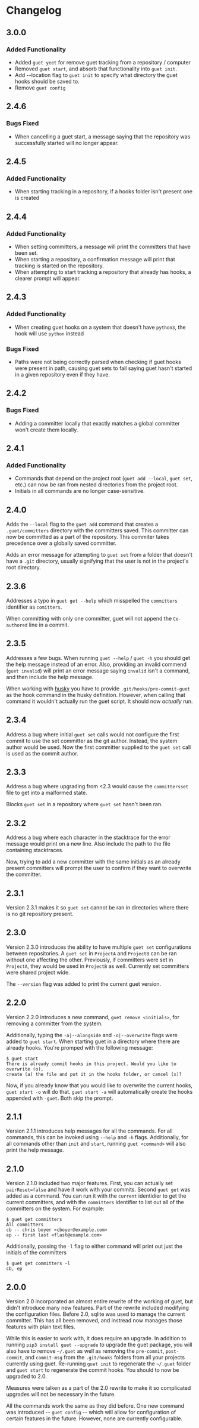 # Changelog

## 3.0.0
### Added Functionality
* Added `guet yeet` for remove guet tracking from a repository / computer
* Removed `guet start`, and absorb that functionality into `guet init`.
* Add --location flag to `guet init` to specify what directory the guet hooks should be saved to.
* Remove `guet config`

## 2.4.6
### Bugs Fixed
* When cancelling a guet start, a message saying that the repository was successfully started will no longer appear.

## 2.4.5
### Added Functionality
* When starting tracking in a repository, if a hooks folder isn't present one is created

## 2.4.4
### Added Functionality
* When setting committers, a message will print the committers that have been set.
* When starting a repository, a confirmation message will print that tracking is started on the repository.
* When attempting to start tracking a repository that already has hooks, a clearer prompt will appear.


## 2.4.3
### Added Functionality
*  When creating guet hooks on a system that doesn't have `python3`, the hook will use `python` instead
### Bugs Fixed
* Paths were not being correctly parsed when checking if guet hooks were present in path, causing guet sets to fail saying guet hasn't started in a given repository even if they have.

## 2.4.2
### Bugs Fixed
* Adding a committer locally that exactly matches a global committer won't create them locally.

## 2.4.1
### Added Functionality
* Commands that depend on the project root (`guet add --local`, `guet set`, etc.) can now be ran from nested directories from the project root.
* Initials in all commands are no longer case-sensitive.

## 2.4.0
Adds the `--local` flag to the `guet add` command that creates a `.guet/committers` directory with the committers saved. This committer can now be committed as a part of the repository. This commiter takes precedence over a globally saved committer.

Adds an error message for attempting to `guet set` from a folder that doesn't have a `.git` directory, usually signifying that the user is not in the project's root directory.

## 2.3.6
Addresses a typo in `guet get --help` which misspelled the `committers` identifier as `comitters`.

When committing with only one committer, guet will not append the `Co-authored` line in a commit.


## 2.3.5
Addresses a few bugs. When running `guet --help` / `guet -h` you should get the help message instead of an error. Also, providing an invalid commend (`guet invalid`) will print an error message saying `invalid` isn't a command, and then include the help message.

When working with [husky](https://github.com/typicode/husky) you have to provide `.git/hooks/pre-commit-guet` as the hook command in the husky definition. However, when calling that command it wouldn't actually run the guet script. It should now _actually_ run.

## 2.3.4
Address a bug where initial `guet set` calls would not configure the first commit to use the set committer as the git author. Instead, the system author would be used. Now the first committer supplied to the `guet set` call is used as the commit author.

## 2.3.3
Address a bug where upgrading from <2.3 would cause the `committersset` file to get into a malformed state.

Blocks `guet set` in a repository where `guet set` hasn't been ran.

## 2.3.2
Address a bug where each character in the stacktrace for the error message would print on a new line. Also include the path to the file containing stacktraces.

Now, trying to add a new committer with the same initials as an already present committers will prompt the user to confirm if they want to overwrite the committer.

## 2.3.1
Version 2.3.1 makes it so `guet set` cannot be ran in directories where there is no git repository present.

## 2.3.0
Version 2.3.0 introduces the ability to have multiple `guet set` configurations between repositories. A `guet set` in `ProjectA` and `ProjectB` can be ran without one affecting the other. Previously, if committers were set in `ProjectA`, they would be used in `ProjectB` as well. Currently set committers were shared project wide.

The `--version` flag was added to print the current guet version.

## 2.2.0

Version 2.2.0 introduces a new command, `guet remove <initials>`, for removing a committer from the system.

Additionally, typing the `-a|--alongside` and `-o|--overwrite` flags were added to `guet start`. When starting guet in a
directory where there are already hooks. You're promped with the following message:
```
$ guet start
There is already commit hooks in this project. Would you like to overwrite (o),
create (a) the file and put it in the hooks folder, or cancel (x)?
```

Now, if you already know that you would like to overwrite the current hooks, `guet start -o` will do that. `guet start -a`
will automatically create the hooks appended with `-guet`. Both skip the prompt.

## 2.1.1

Version 2.1.1 introduces help messages for all the commands. For all commands, this can be invoked using `--help` and `-h` flags. Additionally, for all commands other than `init` and `start`, running `guet <command>` will also print the help message.

## 2.1.0

Version 2.1.0 included two major features. First, you can actually set `pairReset=false` and have it work with your commits. Second `guet get` was added as a command. You can run it with the `current` identidier to get the current committers, and with the `committers` identifier to list out all of the committers on the system. For example:
```
$ guet get committers
All committers
cb -- chris boyer <cboyer@example.com>
ep -- first last <flast@example.com>
```

Additionally, passing the `-l` flag to either command will print out just the initials of the committers

```
$ guet get committers -l
cb, ep
```

## 2.0.0

Version 2.0 incorporated an almost entire rewrite of the working of guet, but didn't introduce many new features. Part of the rewrite included modifying the configuration files. Before 2.0, sqlite was used to manage the current committer. This has all been removed, and instread now manages those features with plain text files.

While this is easier to work with, it does require an upgrade. In addition to running `pip3 install guet --upgrade` to upgrade the guet package, you will also have to remove `~/.guet` as well as removing the `pre-commit`, `post-commit`, and `commit-msg` from the `.git/hooks` folders from all your projects currently using guet. Re-running `guet init` to regenerate the `~/.guet` folder and `guet start` to regenerate the commit hooks. You should to now be upgraded to 2.0.

Measures were talken as a part of the 2.0 rewrite to make it so complicated upgrades will not be necessary in the future.

All the commands work the same as they did before. One new command was introduced -- `guet config` -- which will allow for configuration of certain features in the future. However, none are currently configurable.

